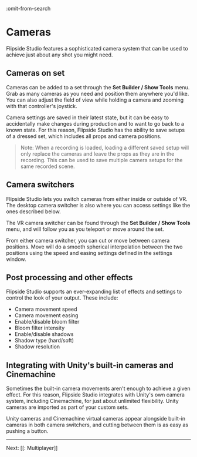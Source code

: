 :omit-from-search

# Cameras

Flipside Studio features a sophisticated camera system that can be used to achieve just about any shot you might need.

## Cameras on set

Cameras can be added to a set through the **Set Builder / Show Tools** menu. Grab as many cameras as you need and position them anywhere you'd like. You can also adjust the field of view while holding a camera and zooming with that controller's joystick.

Camera settings are saved in their latest state, but it can be easy to accidentally make changes during production and to want to go back to a known state. For this reason, Flipside Studio has the ability to save setups of a dressed set, which includes all props and camera positions.

> Note: When a recording is loaded, loading a different saved setup will only replace the cameras and leave the props as they are in the recording. This can be used to save multiple camera setups for the same recorded scene.

## Camera switchers

Flipside Studio lets you switch cameras from either inside or outside of VR. The desktop camera switcher is also where you can access settings like the ones described below.

The VR camera switcher can be found through the **Set Builder / Show Tools** menu, and will follow you as you teleport or move around the set.

From either camera switcher, you can cut or move between camera positions. Move will do a smooth spherical interpolation between the two positions using the speed and easing settings defined in the settings window.

## Post processing and other effects

Flipside Studio supports an ever-expanding list of effects and settings to control the look of your output. These include:

* Camera movement speed
* Camera movement easing
* Enable/disable bloom filter
* Bloom filter intensity
* Enable/disable shadows
* Shadow type (hard/soft)
* Shadow resolution

## Integrating with Unity's built-in cameras and Cinemachine

Sometimes the built-in camera movements aren't enough to achieve a given effect. For this reason, Flipside Studio integrates with Unity's own camera system, including Cinemachine, for just about unlimited flexibility. Unity cameras are imported as part of your custom sets.

Unity cameras and Cinemachine virtual cameras appear alongside built-in cameras in both camera switchers, and cutting between them is as easy as pushing a button.

---

Next: [[: Multiplayer]]
